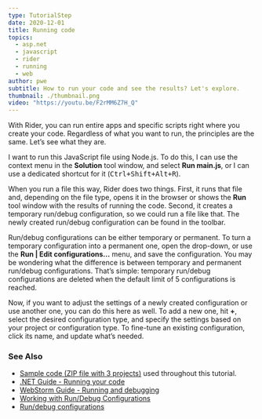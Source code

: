 ```yaml
---
type: TutorialStep
date: 2020-12-01
title: Running code
topics:
  - asp.net
  - javascript
  - rider
  - running
  - web
author: pwe
subtitle: How to run your code and see the results? Let's explore.
thumbnail: ./thumbnail.png
video: "https://youtu.be/F2rMM6Z7H_Q"
---
```


With Rider, you can run entire apps and specific scripts right where you create your code. Regardless of what you want to run, the principles are the same. Let’s see what they are.

I want to run this JavaScript file using Node.js. To do this, I can use the context menu in the **Solution** tool window, and select **Run main.js**, or I can use a dedicated shortcut for it (<kbd>Ctrl+Shift+Alt+R</kbd>).

When you run a file this way, Rider does two things. First, it runs that file and, depending on the file type, opens it in the browser or shows the **Run** tool window with the results of running the code.
Second, it creates a temporary run/debug configuration, so we could run a file like that. The newly created run/debug configuration can be found in the toolbar.

Run/debug configurations can be either temporary or permanent. To turn a temporary configuration into a permanent one, open the drop-down, or use the **Run \| Edit configurations...** menu, and save the configuration.
You may be wondering what the difference is between temporary and permanent run/debug configurations. That’s simple: temporary run/debug configurations are deleted when the default limit of 5 configurations is reached.

Now, if you want to adjust the settings of a newly created configuration or use another one, you can do this here as well.
To add a new one, hit **+**, select the desired configuration type, and specify the settings based on your project or configuration type.
To fine-tune an existing configuration, click its name, and update what’s needed.

### See Also

- [Sample code (ZIP file with 3 projects)](https://raw.githubusercontent.com/jetbrains/guide/main/sites/dotnet-guide/demos/tutorials/web-fundamentals/rider-web-fundamentals.zip) used throughout this tutorial.
- [.NET Guide - Running your code](https://www.jetbrains.com/dotnet/guide/topics/running/)
- [WebStorm Guide - Running and debugging](https://www.jetbrains.com/webstorm/guide/topics/running-debugging/)
- [Working with Run/Debug Configurations](https://www.jetbrains.com/help/rider/Run_Debug_Configuration.html)
- [Run/debug configurations](https://blog.jetbrains.com/dotnet/2017/08/23/rundebug-configurations-rider/)
